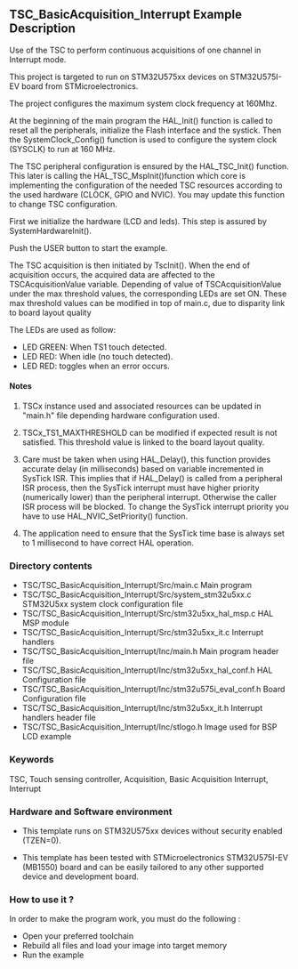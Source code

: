 ## <b>TSC_BasicAcquisition_Interrupt Example Description</b>

Use of the TSC to perform continuous acquisitions of one channel in Interrupt mode.

This project is targeted to run on STM32U575xx devices on STM32U575I-EV board from STMicroelectronics.

The project configures the maximum system clock frequency at 160Mhz.

At the beginning of the main program the HAL_Init() function is called to reset 
all the peripherals, initialize the Flash interface and the systick.
Then the SystemClock_Config() function is used to configure the system
clock (SYSCLK) to run at 160 MHz.

The TSC peripheral configuration is ensured by the HAL_TSC_Init() function.
This later is calling the HAL_TSC_MspInit()function which core is implementing
the configuration of the needed TSC resources according to the used hardware (CLOCK, 
GPIO and NVIC). You may update this function to change TSC configuration.

First we initialize the hardware (LCD and leds). This step is assured by SystemHardwareInit().

Push the USER button to start the example.

The TSC acquisition is then initiated by TscInit().
When the end of acquisition occurs, the acquired data are affected to the TSCAcquisitionValue variable.
Depending of value of TSCAcquisitionValue under the max threshold values, the corresponding LEDs are set ON.
These max threshold values can be modified in top of main.c, due to disparity link to board layout quality

The LEDs are used as follow:

  - LED GREEN: When TS1 touch detected.
  - LED RED: When idle (no touch detected).
  - LED RED: toggles when an error occurs.

#### <b>Notes</b>

 1. TSCx instance used and associated resources can be updated in "main.h"
file depending hardware configuration used.

 2. TSCx_TS1_MAXTHRESHOLD can be modified if expected result is not satisfied.
This threshold value is linked to the board layout quality.

 3. Care must be taken when using HAL_Delay(), this function provides accurate delay (in milliseconds)
      based on variable incremented in SysTick ISR. This implies that if HAL_Delay() is called from
      a peripheral ISR process, then the SysTick interrupt must have higher priority (numerically lower)
      than the peripheral interrupt. Otherwise the caller ISR process will be blocked.
      To change the SysTick interrupt priority you have to use HAL_NVIC_SetPriority() function.

 4. The application need to ensure that the SysTick time base is always set to 1 millisecond
      to have correct HAL operation.

### <b>Directory contents</b>

  - TSC/TSC_BasicAcquisition_Interrupt/Src/main.c                 Main program
  - TSC/TSC_BasicAcquisition_Interrupt/Src/system_stm32u5xx.c     STM32U5xx system clock configuration file
  - TSC/TSC_BasicAcquisition_Interrupt/Src/stm32u5xx_hal_msp.c    HAL MSP module
  - TSC/TSC_BasicAcquisition_Interrupt/Src/stm32u5xx_it.c         Interrupt handlers
  - TSC/TSC_BasicAcquisition_Interrupt/Inc/main.h                 Main program header file
  - TSC/TSC_BasicAcquisition_Interrupt/Inc/stm32u5xx_hal_conf.h   HAL Configuration file
  - TSC/TSC_BasicAcquisition_Interrupt/Inc/stm32u575i_eval_conf.h Board Configuration file
  - TSC/TSC_BasicAcquisition_Interrupt/Inc/stm32u5xx_it.h         Interrupt handlers header file
  - TSC/TSC_BasicAcquisition_Interrupt/Inc/stlogo.h               Image used for BSP LCD example

### <b>Keywords</b>

TSC, Touch sensing controller, Acquisition, Basic Acquisition Interrupt, Interrupt

### Hardware and Software environment

  - This template runs on STM32U575xx devices without security enabled (TZEN=0).

  - This template has been tested with STMicroelectronics STM32U575I-EV (MB1550)
    board and can be easily tailored to any other supported device
    and development board.

### <b>How to use it ?</b>

In order to make the program work, you must do the following :

 - Open your preferred toolchain
 - Rebuild all files and load your image into target memory
 - Run the example

